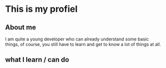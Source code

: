 
# This is my profiel

## About me

I am quite a young developer who can already understand some basic things, of course, you still have to learn and get to know a lot of things at all.


## what I learn / can do

